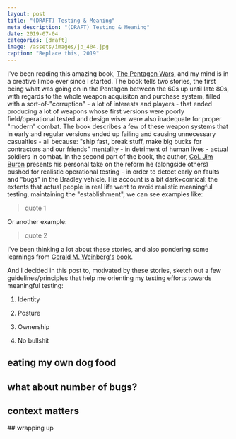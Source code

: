 ```yaml
---
layout: post
title: "(DRAFT) Testing & Meaning"
meta_description: "(DRAFT) Testing & Meaning"
date: 2019-07-04
categories: [draft]
image: /assets/images/jp_404.jpg
caption: "Replace this, 2019"
---
```



I've been reading this amazing book, [The Pentagon Wars](link), and my mind is in a creative limbo ever since I started. The book tells two stories, the first being what was going on in the Pentagon between the 60s up until late 80s, with regards to the whole weapon acquisiton and purchase system, filled with a  sort-of-"corruption" - a lot of interests and players - that ended producing a lot of weapons whose first versions were poorly field/operational tested and design wiser were also inadequate for proper "modern" combat. The book describes a few of these weapon systems that in early and regular versions ended up failing and causing unnecessary casualties - all because: "ship fast, break stuff, make big bucks for contractors and our friends" mentality - in detriment of human lives - actual soldiers in combat. In the second part of the book, the author, [Col. Jim Buron](link) presents his personal take on the reform he (alongside others) pushed for realistic operational testing - in order to detect early on faults and "bugs" in the Bradley vehicle. His account is a bit dark+comical: the extents that actual people in real life went to avoid realistic meaningful testing, maintaining the "establishment", we can see examples like:

> quote 1

Or another example:
> quote 2


I've been thinking a lot about these stories, and also pondering some learnings from [Gerald M. Weinberg's](link) [book](link).

And I decided in this post to, motivated by these stories, sketch out a few guidelines/principles that help me orienting my testing efforts towards meaningful testing:


1) Identity

2) Posture

3) Ownership

4) No bullshit


## eating my own dog food


## what about number of bugs?



## context matters


## wrapping up


